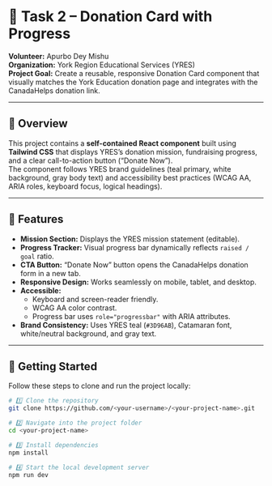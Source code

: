 # 🎯 Task 2 – Donation Card with Progress  
**Volunteer:** Apurbo Dey Mishu  
**Organization:** York Region Educational Services (YRES)  
**Project Goal:** Create a reusable, responsive Donation Card component that visually matches the York Education donation page and integrates with the CanadaHelps donation link.

---

## 📘 Overview
This project contains a **self-contained React component** built using **Tailwind CSS** that displays YRES’s donation mission, fundraising progress, and a clear call-to-action button (“Donate Now”).  
The component follows YRES brand guidelines (teal primary, white background, gray body text) and accessibility best practices (WCAG AA, ARIA roles, keyboard focus, logical headings).

---

## 🧱 Features
- **Mission Section:** Displays the YRES mission statement (editable).
- **Progress Tracker:** Visual progress bar dynamically reflects `raised / goal` ratio.
- **CTA Button:** “Donate Now” button opens the CanadaHelps donation form in a new tab.
- **Responsive Design:** Works seamlessly on mobile, tablet, and desktop.
- **Accessible:**  
  - Keyboard and screen-reader friendly.  
  - WCAG AA color contrast.  
  - Progress bar uses `role="progressbar"` with ARIA attributes.
- **Brand Consistency:** Uses YRES teal (`#3D96AB`), Catamaran font, white/neutral background, and gray text.

---

## 🚀 Getting Started

Follow these steps to clone and run the project locally:

```bash
# 1️⃣ Clone the repository
git clone https://github.com/<your-username>/<your-project-name>.git

# 2️⃣ Navigate into the project folder
cd <your-project-name>

# 3️⃣ Install dependencies
npm install

# 4️⃣ Start the local development server
npm run dev
